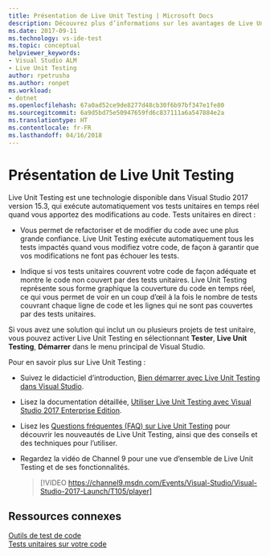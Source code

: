 ```yaml
---
title: Présentation de Live Unit Testing | Microsoft Docs
description: Découvrez plus d’informations sur les avantages de Live Unit Testing et sur son utilisation pour les tests unitaires de vos projets.
ms.date: 2017-09-11
ms.technology: vs-ide-test
ms.topic: conceptual
helpviewer_keywords:
- Visual Studio ALM
- Live Unit Testing
author: rpetrusha
ms.author: ronpet
ms.workload:
- dotnet
ms.openlocfilehash: 67a0ad52ce9de8277d48cb30f6b97bf347e1fe80
ms.sourcegitcommit: 6a9d5bd75e50947659fd6c837111a6a547884e2a
ms.translationtype: HT
ms.contentlocale: fr-FR
ms.lasthandoff: 04/16/2018
---
```

# <a name="introducing-live-unit-testing"></a>Présentation de Live Unit Testing

Live Unit Testing est une technologie disponible dans Visual Studio 2017 version 15.3, qui exécute automatiquement vos tests unitaires en temps réel quand vous apportez des modifications au code. Tests unitaires en direct :

- Vous permet de refactoriser et de modifier du code avec une plus grande confiance. Live Unit Testing exécute automatiquement tous les tests impactés quand vous modifiez votre code, de façon à garantir que vos modifications ne font pas échouer les tests.
 
- Indique si vos tests unitaires couvrent votre code de façon adéquate et montre le code non couvert par des tests unitaires. Live Unit Testing représente sous forme graphique la couverture du code en temps réel, ce qui vous permet de voir en un coup d’œil à la fois le nombre de tests couvrant chaque ligne de code et les lignes qui ne sont pas couvertes par des tests unitaires.
 
Si vous avez une solution qui inclut un ou plusieurs projets de test unitaire, vous pouvez activer Live Unit Testing en sélectionnant **Tester**, **Live Unit Testing**, **Démarrer** dans le menu principal de Visual Studio.

Pour en savoir plus sur Live Unit Testing :

- Suivez le didacticiel d’introduction, [Bien démarrer avec Live Unit Testing dans Visual Studio](live-unit-testing-start.md).

- Lisez la documentation détaillée, [Utiliser Live Unit Testing avec Visual Studio 2017 Enterprise Edition](live-unit-testing.md).
 
- Lisez les [Questions fréquentes (FAQ) sur Live Unit Testing](live-unit-testing-faq.md) pour découvrir les nouveautés de Live Unit Testing, ainsi que des conseils et des techniques pour l’utiliser.
 
- Regardez la vidéo de Channel 9 pour une vue d’ensemble de Live Unit Testing et de ses fonctionnalités. </p>

   > [!VIDEO https://channel9.msdn.com/Events/Visual-Studio/Visual-Studio-2017-Launch/T105/player]

## <a name="related-resources"></a>Ressources connexes
[Outils de test de code](https://www.visualstudio.com/vs/testing-tools/)   
[Tests unitaires sur votre code](unit-test-your-code.md)   

